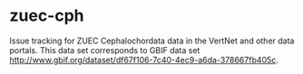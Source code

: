# zuec-cph
Issue tracking for ZUEC Cephalochordata data in the VertNet and other data portals. This data set corresponds to GBIF data set http://www.gbif.org/dataset/df67f106-7c40-4ec9-a6da-378667fb405c.
